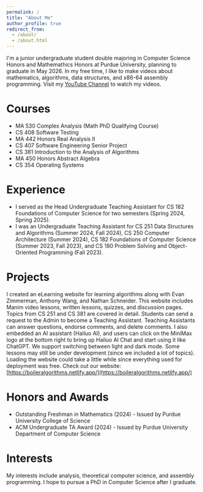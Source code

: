 ```yaml
---
permalink: /
title: "About Me"
author_profile: true
redirect_from: 
  - /about/
  - /about.html
---
```


I'm a junior undergraduate student double majoring in Computer Science Honors and Mathemathics Honors at Purdue University, planning to graduate in May 2026. In my free time, I like to make videos about mathematics, algorithms, data structures, and x86-64 assembly programming. Visit my [YouTube Channel](https://www.youtube.com/@ChristinaZhang-c4y) to watch my videos.

Courses
======
* MA 530 Complex Analysis (Math PhD Qualifying Course)
* CS 408 Software Testing
* MA 442 Honors Real Analysis II
* CS 407 Software Engineering Senior Project
* CS 381 Introduction to the Analysis of Algorithms
* MA 450 Honors Abstract Algebra
* CS 354 Operating Systems

Experience
======
* I served as the Head Undergraduate Teaching Assistant for CS 182 Foundations of Computer Science for two semesters (Spring 2024, Spring 2025).
* I was an Undergraduate Teaching Assistant for CS 251 Data Structures and Algorithms (Summer 2024, Fall 2024), CS 250 Computer Architecture (Summer 2024), CS 182 Foundations of Computer Science (Summer 2023, Fall 2023), and CS 180 Problem Solving and Object-Oriented Programming (Fall 2023).

Projects
======
I created an eLearning website for learning algorithms along with Evan Zimmerman, Anthony Wang, and Nathan Schneider. This website includes Manim video lessons, written lessons, quizzes, and discussion pages. Topics from CS 251 and CS 381 are covered in detail. Students can send a request to the Admin to become a Teaching Assistant. Teaching Assistants can answer questions, endorse comments, and delete comments. I also embedded an AI assistant (Hailuo AI), and users can click on the MiniMax logo at the bottom right to bring up Hailuo AI Chat and start using it like ChatGPT. We support switching between light and dark mode. Some lessons may still be under development (since we included a lot of topics). Loading the website could take a little while since everything used for deployment was free. Check out our website: [https://boileralgorithms.netlify.app/](https://boileralgorithms.netlify.app/)

Honors and Awards
======
* Outstanding Freshman in Mathematics (2024) - Issued by Purdue University College of Science
* ACM Undergraduate TA Award (2024) - Issued by Purdue University Department of Computer Science

Interests
======
My interests include analysis, theoretical computer science, and assembly programming. I hope to pursue a PhD in Computer Science after I graduate.
